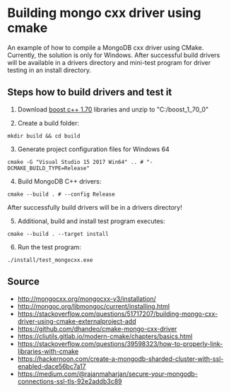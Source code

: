 # Building mongo cxx driver using cmake

An example of how to compile a MongoDB cxx driver using CMake. Currently, the solution is only for Windows. After successful build drivers will be available in a drivers directory and mini-test program for driver testing in an install directory.

## Steps how to build drivers and test it

1. Download [boost c++ 1.70](https://www.boost.org/users/history/version_1_70_0.html) libraries and unzip to "C:/boost_1_70_0"

2. Create a build folder:
```
mkdir build && cd build
```

3. Generate project configuration files for Windows 64
```
cmake -G "Visual Studio 15 2017 Win64" .. # "-DCMAKE_BUILD_TYPE=Release" 
```

4. Build MongoDB C++ drivers:
```
cmake --build . # --config Release
```
After successfully build drivers will be in a drivers directory!

5. Additional, build and install test program executes:
```
cmake --build . --target install
```

6. Run the test program:
```
./install/test_mongocxx.exe
```

## Source
* http://mongocxx.org/mongocxx-v3/installation/
* http://mongoc.org/libmongoc/current/installing.html
* https://stackoverflow.com/questions/51717207/building-mongo-cxx-driver-using-cmake-externalproject-add
* https://github.com/dhandeo/cmake-mongo-cxx-driver
* https://cliutils.gitlab.io/modern-cmake/chapters/basics.html
* https://stackoverflow.com/questions/39598323/how-to-properly-link-libraries-with-cmake
* https://hackernoon.com/create-a-mongodb-sharded-cluster-with-ssl-enabled-dace56bc7a17
* https://medium.com/@rajanmaharjan/secure-your-mongodb-connections-ssl-tls-92e2addb3c89